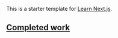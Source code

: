 This is a starter template for [Learn Next.js](https://nextjs.org/learn).

## [Completed work](https://jovial-blackwell-59abd5.netlify.app)
